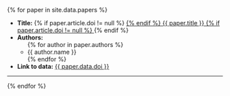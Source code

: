 {% for paper in site.data.papers %}

<ul>
	<li>
		<b>Title:</b> 
		{% if paper.article.doi != null %}
		<a href="{{ paper.article.doi }}">
		{% endif %}
		{{ paper.title }}
		{% if paper.article.doi != null %}
		</a>
		{% endif %}
	</li>
	<li>
		<b>Authors:</b>
		<ul>
			{% for author in paper.authors %}
			<li>{{ author.name }}</li>
			{% endfor %} 
		</ul>
	</li>
	<li>
		<b>Link to data:</b>
		<a href="{{ paper.data.doi }}">{{ paper.data.doi }}</a>
	</li>	
</ul>
<hr/>

{% endfor %}